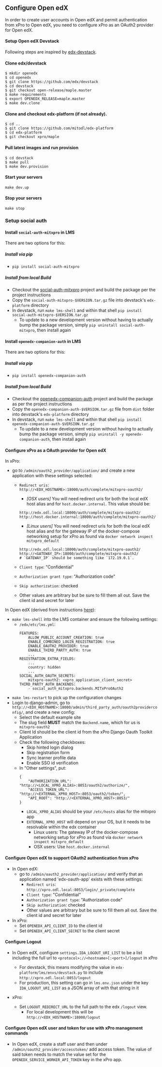 ## Configure Open edX

In order to create user accounts in Open edX and permit authentication from xPro to Open edX, you need to configure xPro as an OAuth2 provider for Open edX.

#### Setup Open edX Devstack

Following steps are inspired by [edx-devstack](https://github.com/edx/devstack).

#### Clone edx/devstack

```
$ mkdir openedx
$ cd openedx
$ git clone https://github.com/edx/devstack
$ cd devstack
$ git checkout open-release/maple.master
$ make requirements
$ export OPENEDX_RELEASE=maple.master
$ make dev.clone
```

#### Clone and checkout edx-platform (if not already).

```
$ cd ..
$ git clone https://github.com/mitodl/edx-platform
$ cd edx-platform
$ git checkout xpro/maple
```

#### Pull latest images and run provision

```
$ cd devstack
$ make pull
$ make dev.provision
```

#### Start your servers

`make dev.up`

#### Stop your servers

`make stop`

### Setup social auth

#### Install `social-auth-mitxpro` in LMS

There are two options for this:

##### Install via pip

- `pip install social-auth-mitxpro`

##### Install from local Build

- Checkout the [social-auth-mitxpro](https://github.com/mitodl/social-auth-mitxpro) project and build the package per the project instructions
- Copy the `social-auth-mitxpro-$VERSION.tar.gz` file into devstack's `edx-platform` directory
- In devstack, run `make lms-shell` and within that shell `pip install social-auth-mitxpro-$VERSION.tar.gz`
  - To update to a new development version without having to actually bump the package version, simply `pip uninstall social-auth-mitxpro`, then install again

#### Install `openedx-companion-auth` in LMS

There are two options for this:

##### Install via pip

- `pip install openedx-companion-auth`

##### Install from local Build

- Checkout the [openedx-companion-auth](https://github.com/mitodl/open-edx-plugins/tree/main/src/openedx_companion_auth) project and build the package as per the project instructions
- Copy the `openedx-companion-auth-$VERSION.tar.gz` file from `dist` folder into devstack's `edx-platform` directory
- In devstack, run `make lms-shell` and within that shell `pip install openedx-companion-auth-$VERSION.tar.gz`
  - To update to a new development version without having to actually bump the package version, simply `pip uninstall -y openedx-companion-auth`, then install again

#### Configure xPro as a OAuth provider for Open edX

In xPro:

- go to `/admin/oauth2_provider/application/` and create a new application with these settings selected:

  - `Redirect uris`: `http://<EDX_HOSTNAME>:18000/auth/complete/mitxpro-oauth2/`

    - _[OSX users]_ You will need redirect uris for both the local edX host alias and for `host.docker.internal`. This value should be:

    ```shell
    http://edx.odl.local:18000/auth/complete/mitxpro-oauth2/
    http://host.docker.internal:18000/auth/complete/mitxpro-oauth2/
    ```

    - _[Linux users]_ You will need redirect uris for both the local edX host alias and for the gateway IP of the docker-compose networking setup for xPro as found via `docker network inspect mitxpro_default`

    ```shell
    http://edx.odl.local:18000/auth/complete/mitxpro-oauth2/
    http://<GATEWAY_IP>:18000/auth/complete/mitxpro-oauth2/
    # `GATEWAY_IP` should be something like `172.19.0.1`.
    ```

  - `Client type`: "Confidential"
  - `Authorization grant type`: "Authorization code"
  - `Skip authorization`: checked
  - Other values are arbitrary but be sure to fill them all out. Save the client id and secret for later

In Open edX (derived from instructions [here](https://edx.readthedocs.io/projects/edx-installing-configuring-and-running/en/latest/configuration/tpa/tpa_integrate_open/tpa_oauth.html#additional-oauth2-providers-advanced)):

- `make lms-shell` into the LMS container and ensure the following settings:
  - `/edx/etc/lms.yml`:
    ```
    FEATURES:
        ALLOW_PUBLIC_ACCOUNT_CREATION: true
        ENABLE_COMBINED_LOGIN_REGISTRATION: true
        ENABLE_OAUTH2_PROVIDER: true
        ENABLE_THIRD_PARTY_AUTH: true
        ...
    REGISTRATION_EXTRA_FIELDS:
        ...
        country: hidden
        ...
    SOCIAL_AUTH_OAUTH_SECRETS:
        mitxpro-oauth2: <xpro_application_client_secret>
    THIRD_PARTY_AUTH_BACKENDS:
        - social_auth_mitxpro.backends.MITxProOAuth2
    ```
- `make lms-restart` to pick up the configuration changes
- Login to django-admin, go to `http://<EDX_HOSTNAME>:18000/admin/third_party_auth/oauth2providerconfig/`, and create a new config:
  - Select the default example site
  - The slug field **MUST** match the `Backend.name`, which for us is `
mitxpro-oauth2`
  - Client Id should be the client id from the xPro Django Oauth Toolkit Application
  - Check the following checkboxes:
    - Skip hinted login dialog
    - Skip registration form
    - Sync learner profile data
    - Enable SSO id verification
  - In "Other settings", put:
    ```
    {
        "AUTHORIZATION_URL": "http://<LOCAL_XPRO_ALIAS>:8053/oauth2/authorize/",
        "ACCESS_TOKEN_URL": "http://<EXTERNAL_XPRO_HOST>:8053/oauth2/token/",
        "API_ROOT": "http://<EXTERNAL_XPRO_HOST>:8053/"
    }
    ```
    - `LOCAL_XPRO_ALIAS` should be your `/etc/hosts` alias for the mitxpro app
    - `EXTERNAL_XPRO_HOST` will depend on your OS, but it needs to be resolvable within the edx container
      - Linux users: The gateway IP of the docker-compose networking setup for xPro as found via `docker network inspect mitxpro_default`
      - OSX users: Use `host.docker.internal`

#### Configure Open edX to support OAuth2 authentication from xPro

- In Open edX:
  - go to `/admin/oauth2_provider/application/` and verify that an application named 'edx-oauth-app' exists with these settings:
    - `Redirect uris`: `http://xpro.odl.local:8053/login/_private/complete`
    - `Client type`: "Confidential"
    - `Authorization grant type`: "Authorization code"
    - `Skip authorization`: checked
    - Other values are arbitrary but be sure to fill them all out. Save the client id and secret for later
- In xPro:
  - Set `OPENEDX_API_CLIENT_ID` to the client id
  - Set `OPENEDX_API_CLIENT_SECRET` to the client secret

#### Configure Logout

- In Open edX, configure `settings.IDA_LOGOUT_URI_LIST` to be a list including the full url to `<protocol>://<hostname>[:<port>]/logout` in xPro

  - For devstack, this means modifying the value in `edx-platform/lms/envs/devstack.py` to include `http://xpro.odl.local:8053/logout`
  - For production, this setting can go in `lms.env.json` under the key `IDA_LOGOUT_URI_LIST` as a JSON array of with that string in it

- xPro:
  - Set `LOGOUT_REDIRECT_URL` to the full path to the edx `/logout` view.
    - For local development this will be `http://<EDX_HOSTNAME>:18000/logout`

#### Configure Open edX user and token for use with xPro management commands

- In Open edX, create a staff user and then under `/admin/oauth2_provider/accesstoken/` add access token. The value of said token needs to match the value set for the `OPENEDX_SERVICE_WORKER_API_TOKEN` key in the xPro app.
